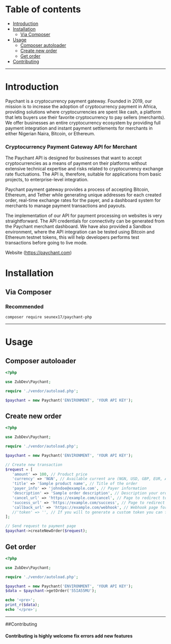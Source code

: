 # Table of contents

* [Introduction](#introduction)
* [Installation](#installation)
    * [Via Composer](#via-composer)
* [Usage](#usage)
    * [Composer autoloader](#composer-autoloader)
    * [Create new order](#create-new-order)
    * [Get order](#get-order)
* [Contributing](#contributing)    

- - -
# Introduction
Paychant is a cryptocurrency payment gateway. Founded in 2019, our mission is to increase the adoption of cryptocurrency payment in Africa, providing solutions where cryptocurrencies are spent like cash, a platform that lets buyers use their favorite cryptocurrency to pay sellers (merchants).
We offer businesses an entire cryptocurrency ecosystem by providing full payment integration and instant payment settlements for merchants in either Nigerian Naira, Bitcoin, or Ethereum.

### Cryptocurrency Payment Gateway API for Merchant
The Paychant API is designed for businesses that want to accept cryptocurrencies as a means of payment on their platforms without extensive technical expertise and risks related to cryptocurrency exchange rate fluctuations. The API is, therefore, suitable for applications from basic projects, to enterprise-level integration.

Paychant payment gateway provides a process of accepting Bitcoin, Ethereum, and Tether while generating unique addresses for each created order, real-time exchange rates for the payer, and a dashboard system for merchants to manage payment transactions and payouts.

The implementation of our API for payment processing on websites is very straightforward. The API credentials for connectivity can be generated from the Paychant merchant dashboard. We have also provided a Sandbox environment, where the API integration can be tested using Bitcoin and Ethereum testnet tokens, this will help developers performs test transactions before going to live mode.

Website (https://paychant.com)

# Installation
## Via Composer
### Recommended
```
composer require seunex17/paychant-php
```


- - -

# Usage
## Composer autoloader
```php
<?php

use ZubDev\Paychant;

require './vendor/autoload.php';

$paychant = new Paychant('ENVIRONMENT', 'YOUR API KEY');
```

## Create new order
```php
<?php

use ZubDev\Paychant;

require './vendor/autoload.php';

$paychant = new Paychant('ENVIRONMENT', 'YOUR API KEY');

// Create new transaction
$request = [
   'amount' => 100, // Product price
   'currency' => 'NGN', // Available current are (NGN, USD, GBP, EUR, AUD, CAD, JPY, CNY)
   'title' => 'Sample product name', // Title of the order
   'payer_info' => 'johndoe@example.com', // Payer information
   'description' => 'Sample order description', // Description your order
   'cancel_url' => 'https://example.com/cancel', // Page to redirect to when user cancel payment
   'success_url' => 'https://example.com/success', // Page to redirect to for payment verification
   'callback_url' => 'https://example.com/webhook', // Webhook page for instant notification of order status
   //'token' => '', // If you will to generate a custom token you can fill in this Max 50
];

// Send request to payment page
$paychant->createNewOrder($request);
```

## Get order
```php
<?php

use ZubDev\Paychant;

require './vendor/autoload.php';

$paychant = new Paychant('ENVIRONMENT', 'YOUR API KEY');
$data = $paychant->getOrder('55IA55MU');

echo '<pre>';
print_r($data);
echo '</pre>';
```
---

##Contributing
#### Contributing is highly welcome fix errors add new features
